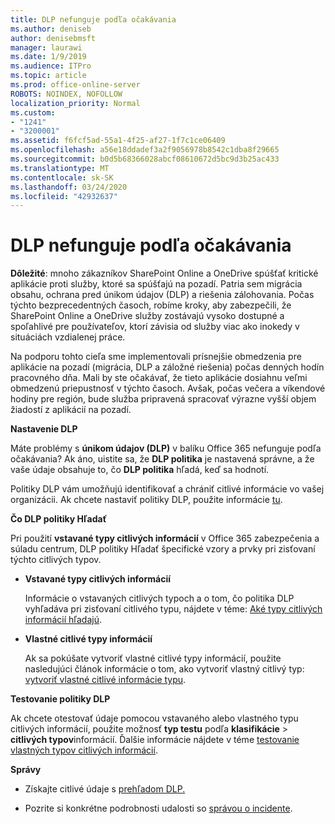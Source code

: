 ```yaml
---
title: DLP nefunguje podľa očakávania
ms.author: deniseb
author: denisebmsft
manager: laurawi
ms.date: 1/9/2019
ms.audience: ITPro
ms.topic: article
ms.prod: office-online-server
ROBOTS: NOINDEX, NOFOLLOW
localization_priority: Normal
ms.custom:
- "1241"
- "3200001"
ms.assetid: f6fcf5ad-55a1-4f25-af27-1f7c1ce06409
ms.openlocfilehash: a56e18ddadef3a2f9056978b8542c1dba8f29665
ms.sourcegitcommit: b0d5b68366028abcf08610672d5bc9d3b25ac433
ms.translationtype: MT
ms.contentlocale: sk-SK
ms.lasthandoff: 03/24/2020
ms.locfileid: "42932637"
---
```

# <a name="dlp-not-working-as-expected"></a>DLP nefunguje podľa očakávania

**Dôležité**: mnoho zákazníkov SharePoint Online a OneDrive spúšťať kritické aplikácie proti služby, ktoré sa spúšťajú na pozadí. Patria sem migrácia obsahu, ochrana pred únikom údajov (DLP) a riešenia zálohovania. Počas týchto bezprecedentných časoch, robíme kroky, aby zabezpečili, že SharePoint Online a OneDrive služby zostávajú vysoko dostupné a spoľahlivé pre používateľov, ktorí závisia od služby viac ako inokedy v situáciách vzdialenej práce.

Na podporu tohto cieľa sme implementovali prísnejšie obmedzenia pre aplikácie na pozadí (migrácia, DLP a záložné riešenia) počas denných hodín pracovného dňa. Mali by ste očakávať, že tieto aplikácie dosiahnu veľmi obmedzenú priepustnosť v týchto časoch. Avšak, počas večera a víkendové hodiny pre región, bude služba pripravená spracovať výrazne vyšší objem žiadostí z aplikácií na pozadí.

 **Nastavenie DLP**

Máte problémy s **únikom údajov (DLP)** v balíku Office 365 nefunguje podľa očakávania? Ak áno, uistite sa, že **DLP politika** je nastavená správne, a že vaše údaje obsahuje to, čo **DLP politika** hľadá, keď sa hodnotí.
  
Politiky DLP vám umožňujú identifikovať a chrániť citlivé informácie vo vašej organizácii. Ak chcete nastaviť politiky DLP, použite informácie [tu](https://docs.microsoft.com/office365/securitycompliance/prevent-data-loss#set-up-dlp).
  
 **Čo DLP politiky Hľadať**
  
Pri použití **vstavané typy citlivých informácií** v Office 365 zabezpečenia a súladu centrum, DLP politiky Hľadať špecifické vzory a prvky pri zisťovaní týchto citlivých typov.
  
- **Vstavané typy citlivých informácií**

    Informácie o vstavaných citlivých typoch a o tom, čo politika DLP vyhľadáva pri zisťovaní citlivého typu, nájdete v téme: [Aké typy citlivých informácií hľadajú](https://docs.microsoft.com/office365/securitycompliance/what-the-sensitive-information-types-look-for).

- **Vlastné citlivé typy informácií**

    Ak sa pokúšate vytvoriť vlastné citlivé typy informácií, použite nasledujúci článok informácie o tom, ako vytvoriť vlastný citlivý typ: [vytvoriť vlastné citlivé informácie typu](https://docs.microsoft.com/office365/securitycompliance/create-a-custom-sensitive-information-type).

**Testovanie politiky DLP**

Ak chcete otestovať údaje pomocou vstavaného alebo vlastného typu citlivých informácií, použite možnosť **typ testu** podľa **klasifikácie** > **citlivých typov**informácií. Ďalšie informácie nájdete v téme [testovanie vlastných typov citlivých informácií](https://docs.microsoft.com/office365/securitycompliance/create-a-custom-sensitive-information-type#test-custom-sensitive-information-types-in-the-security--compliance-center).

 **Správy**
  
- Získajte citlivé údaje s [prehľadom DLP.](https://docs.microsoft.com/office365/securitycompliance/data-loss-prevention-policies#dlp-reports)

- Pozrite si konkrétne podrobnosti udalosti so [správou o incidente](https://docs.microsoft.com/office365/securitycompliance/data-loss-prevention-policies#incident-reports).

